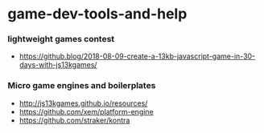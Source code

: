 # game-dev-tools-and-help

### lightweight games contest
- https://github.blog/2018-08-09-create-a-13kb-javascript-game-in-30-days-with-js13kgames/

### Micro game engines and boilerplates
- http://js13kgames.github.io/resources/
- https://github.com/xem/platform-engine
- https://github.com/straker/kontra
